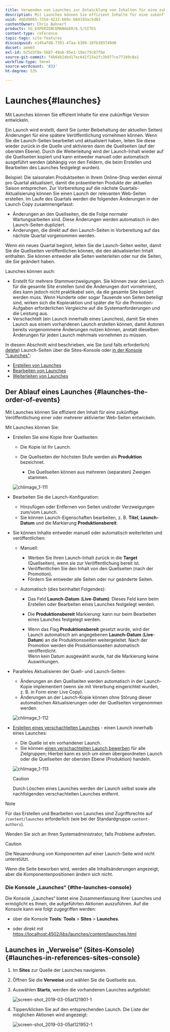 ```yaml
---
title: Verwenden von Launches zur Entwicklung von Inhalten für eine zukünftige Version
description: Mit Launches können Sie effizient Inhalte für eine zukünftige Version entwickeln. Sie ermöglichen es Ihnen, Änderungen für die zukünftige Veröffentlichung vorzubereiten und dabei Ihre aktuellen Seiten zu pflegen.
uuid: 4bbd9865-735d-4232-b69c-b64193ac5d83
contentOwner: Chris Bohnert
products: SG_EXPERIENCEMANAGER/6.5/SITES
content-type: reference
topic-tags: site-features
discoiquuid: e145afd8-7391-47aa-b389-16fb303749d0
docset: aem65
exl-id: b25d3f8e-5687-49ab-95e1-19ec75c87f6e
source-git-commit: f4b6eb2ded17ec641f23a1fc3b977ce77169c8a1
workflow-type: tm+mt
source-wordcount: '833'
ht-degree: 53%

---
```


# Launches{#launches}

Mit Launches können Sie effizient Inhalte für eine zukünftige Version entwickeln.

Ein Launch wird erstellt, damit Sie (unter Beibehaltung der aktuellen Seiten) Änderungen für eine spätere Veröffentlichung vornehmen können. Wenn Sie die Launch-Seiten bearbeitet und aktualisiert haben, leiten Sie diese wieder zurück in die Quelle und aktivieren dann die Quellseiten (auf der obersten Ebene). Durch die Weiterleitung wird der Launch-Inhalt wieder auf die Quellseiten kopiert und kann entweder manuell oder automatisch ausgeführt werden (abhängig von den Feldern, die beim Erstellen und Bearbeiten des Launches festgelegt wurden).

Beispiel: Die saisonalen Produktseiten in Ihrem Online-Shop werden einmal pro Quartal aktualisiert, damit die präsentierten Produkte der aktuellen Saison entsprechen. Zur Vorbereitung auf die nächste Quartals-Aktualisierung können Sie einen Launch der relevanten Web-Seiten erstellen. Im Laufe des Quartals werden die folgenden Änderungen in der Launch Copy zusammengefasst:

* Änderungen an den Quellseiten, die die Folge normaler Wartungsarbeiten sind. Diese Änderungen werden automatisch in den Launch-Seiten dupliziert.
* Änderungen, die direkt auf den Launch-Seiten in Vorbereitung auf das nächste Quartal vorgenommen werden.

Wenn ein neues Quartal beginnt, leiten Sie die Launch-Seiten weiter, damit Sie die Quellseiten veröffentlichen können, die den aktualisierten Inhalt enthalten. Sie können entweder alle Seiten weiterleiten oder nur die Seiten, die Sie geändert haben.

Launches können auch:

* Erstellt für mehrere Stammverzweigungen. Sie können zwar den Launch für die gesamte Site erstellen (und die Änderungen dort vornehmen), dies kann jedoch nicht praktikabel sein, da die gesamte Site kopiert werden muss. Wenn Hunderte oder sogar Tausende von Seiten beteiligt sind, wirken sich die Kopieraktion und später die für die Promotion-Aufgaben erforderlichen Vergleiche auf die Systemanforderungen und die Leistung aus.
* Verschachtelt (ein Launch innerhalb eines Launches), damit Sie einen Launch aus einem vorhandenen Launch erstellen können, damit Autoren bereits vorgenommene Änderungen nutzen können, anstatt dieselben Änderungen für jeden Launch mehrmals vornehmen zu müssen.

In diesem Abschnitt wird beschrieben, wie Sie (und falls erforderlich) [delete](/help/sites-authoring/launches-creating.md#deleting-a-launch)) Launch-Seiten über die Sites-Konsole oder [in der Konsole &quot;Launches&quot;](#the-launches-console):

* [Erstellen von Launches](/help/sites-authoring/launches-creating.md)
* [Bearbeiten von Launches](/help/sites-authoring/launches-editing.md)
* [Weiterleiten von Launches](/help/sites-authoring/launches-promoting.md)

## Der Ablauf eines Launches {#launches-the-order-of-events}

Mit Launches können Sie effizient den Inhalt für eine zukünftige Veröffentlichung einer oder mehrerer aktivierter Web-Seiten entwickeln.

Mit Launches können Sie:

* Erstellen Sie eine Kopie Ihrer Quellseiten:

   * Die Kopie ist Ihr Launch.
   * Die Quellseiten der höchsten Stufe werden als **Produktion** bezeichnet.

      * Die Quellseiten können aus mehreren (separaten) Zweigen stammen.

   ![chlimage_1-111](assets/chlimage_1-111.png)

* Bearbeiten Sie die Launch-Konfiguration:

   * Hinzufügen oder Entfernen von Seiten und/oder Verzweigungen zum/vom Launch.
   * Sie können Launch-Eigenschaften bearbeiten, z. B. **Titel**, **Launch-Datum** und die Markierung **Produktionsbereit**.

* Sie können Inhalte entweder manuell oder automatisch weiterleiten und veröffentlichen:

   * Manuell:

      * Werben Sie Ihren Launch-Inhalt zurück in die **Target** (Quellseiten), wenn sie zur Veröffentlichung bereit ist.
      * Veröffentlichen Sie den Inhalt von den Quellseiten (nach der Promotion).
      * Fördern Sie entweder alle Seiten oder nur geänderte Seiten.
   * Automatisch (dies beinhaltet Folgendes):

      * Das Feld **Launch-Datum** (**Live**-**Datum)**: Dieses Feld kann beim Erstellen oder Bearbeiten eines Launches festgelegt werden.

      * Die **Produktionsbereit** Markierung: kann nur beim Bearbeiten eines Launches festgelegt werden.
      * Wenn das Flag **Produktionsbereit** gesetzt wurde, wird der Launch automatisch am angegebenen **Launch-Datum** (**Live**-**Datum**) an die Produktionsseiten weitergeleitet. Nach der Promotion werden die Produktionsseiten automatisch veröffentlicht.\
         Wenn kein Datum ausgewählt wurde, hat die Markierung keine Auswirkungen.


* Paralleles Aktualisieren der Quell- und Launch-Seiten:

   * Änderungen an den Quellseiten werden automatisch in der Launch-Kopie implementiert (wenn sie mit Vererbung eingerichtet wurden, z. B. in Form einer Live Copy).
   * Änderungen an der Launch-Kopie können ohne Störung dieser automatischen Aktualisierungen oder der Quellseiten vorgenommen werden.

   ![chlimage_1-112](assets/chlimage_1-112.png)

* [Erstellen eines verschachtelten Launches](/help/sites-authoring/launches-creating.md#creating-a-nested-launch) - einen Launch innerhalb eines Launches:

   * Die Quelle ist ein vorhandener Launch.
   * Sie können [einen verschachtelten Launch bewerben](/help/sites-authoring/launches-promoting.md#promoting-a-nested-launch) für alle Zielgruppen; Hierbei kann es sich um einen übergeordneten Launch oder die Quellseiten der obersten Ebene (Produktion) handeln.

   ![chlimage_1-113](assets/chlimage_1-113.png)

   >[!CAUTION]
   >
   >Durch Löschen eines Launches werden der Launch selbst sowie alle nachfolgenden verschachtelten Launches entfernt.

>[!NOTE]
>
>Für das Erstellen und Bearbeiten von Launches sind Zugriffsrechte auf `/content/launches` erforderlich (wie bei der Standardgruppe `content-authors`).
>
>Wenden Sie sich an Ihren Systemadministrator, falls Probleme auftreten.

>[!CAUTION]
>
>Die Neuanordnung von Komponenten auf einer Launch-Seite wird nicht unterstützt.
>
>Wenn die Seite beworben wird, werden alle Inhaltsänderungen angezeigt, aber die Komponentenpositionen ändern sich nicht.


### Die Konsole „Launches“  {#the-launches-console}

Die Konsole „Launches“ bietet eine Zusammenfassung Ihrer Launches und ermöglicht es Ihnen, die aufgeführten Aktionen auszuführen. Auf die Konsole kann wie folgt zugegriffen werden:

* über die Konsole **Tools**: **Tools** > **Sites** > **Launches**.

* oder direkt mit [https://localhost:4502/libs/launches/content/launches.html](https://localhost:4502/libs/launches/content/launches.html)

## Launches in „Verweise“ (Sites-Konsole) {#launches-in-references-sites-console}

1. Im **Sites** zur Quelle der Launches navigieren.
1. Öffnen Sie die **Verweise** und wählen Sie die Quellseite aus.
1. Auswählen **Starts**, werden die vorhandenen Launches aufgelistet:

   ![screen-shot_2019-03-05at121901-1](assets/screen-shot_2019-03-05at121901-1.png)

1. Tippen/klicken Sie auf den entsprechenden Launch. Die Liste der möglichen Aktionen wird angezeigt:

   ![screen-shot_2019-03-05at121952-1](assets/screen-shot_2019-03-05at121952-1.png)
